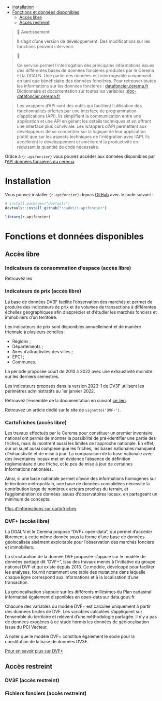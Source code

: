 
- <a href="#installation" id="toc-installation">Installation</a>
- <a href="#fonctions-et-données-disponibles"
  id="toc-fonctions-et-données-disponibles">Fonctions et données
  disponibles</a>
  - <a href="#accès-libre" id="toc-accès-libre">Accès libre</a>
  - <a href="#accès-restreint" id="toc-accès-restreint">Accès restreint</a>

<!-- README.md is generated from README.Rmd. Please edit that file -->

> 🚧 Avertissement
>
> Il s’agit d’une version de développement. Des modifications sur les
> fonctions peuvent intervenir.

> 📘
>
> Ce service permet l’interrogation des principales informations issues
> des différentes bases de données foncières produites par le Cerema et
> la DGALN. Une partie des données est interrogeable uniquement en tant
> que bénéficiaire des données foncières. Pour retrouver toutes les
> informations sur les données foncières :
> [datafoncier.cerema.fr](datafoncier.cerema.fr) Dictionnaire et
> documentation sur toutes les variables
> :[doc-datafoncier.cerema.fr](doc-datafoncier.cerema.fr)

> Les wrappers d’API sont des outils qui facilitent l’utilisation des
> fonctionnalités offertes par une interface de programmation
> d’applications (API). Ils simplifient la communication entre une
> application et une API en gérant les détails techniques et en offrant
> une interface plus conviviale. Les wrappers d’API permettent aux
> développeurs de se concentrer sur la logique de leur application
> plutôt que sur les aspects techniques de l’intégration avec l’API. Ils
> accélèrent le développement et améliorent la productivité en réduisant
> la quantité de code nécessaire.

Grâce à `{r.apifoncier}` vous pouvez accéder aux données disponibles par
l’[API données foncières du
cerema](https://apidf-preprod.cerema.fr/swagger/).

# Installation

Vous pouvez installer `{r.apifoncier}` depuis
[GitHub](https://github.com/) avec le code suivant :

``` r
# install.packages("devtools")
devtools::install_github("rcadot/r.apifoncier")
```

``` r
library(r.apifoncier)
```

# Fonctions et données disponibles

## Accès libre

### Indicateurs de consommation d’espace (accès libre)

Retrouvez les

### Indicateurs de prix (accès libre)

La base de données DV3F facilite l’observation des marchés et permet de
produire des indicateurs de prix et de volumes de transactions à
différentes échelles géographiques afin d’apprécier et d’étudier les
marchés fonciers et immobiliers d’un territoire.

Les indicateurs de prix sont disponibles annuellement et de manière
triennale à plusieurs échelles :

- Régions ;
- Départements ;
- Aires d’attractivités des villes ;
- EPCI ;
- Communes.

La période proposée court de 2010 à 2022 avec une exhaustivité moindre
sur les derniers semestres.

Les indicateurs proposés dans la version 2023-1 de DV3F utilisent les
périmètres administratifs au 1er janvier 2022.

Retrouvez l’ensemble de la documentation en suivant [ce
lien](https://doc-datafoncier.cerema.fr/dv3f/tuto/indicateurs_agreges).

Retrouvez un article dédié sur le site de `vignette('DVF-')`.

### Cartofriches (accès libre)

Les travaux effectués par le Cerema pour constituer un premier
inventaire national ont permis de montrer la possibilité de
pré-identifier une partie des friches, mais ils montrent aussi les
limites de l’approche nationale. En effet, sur un sujet aussi complexe
que les friches, les bases nationales manquent d’exhaustivité et de mise
à jour. La comparaison de la base nationale avec des inventaires locaux
met en évidence l’absence de définition réglementaire d’une friche, et
le peu de mise à jour de certaines informations nationales.

Ainsi, si une base nationale permet d’avoir des informations homogènes
sur le territoire métropolitain, une base de données consolidées
nécessite la contribution large de nombreux acteurs proches du terrain,
et l’agglomération de données issues d’observatoires locaux, en
partageant un minimum de concepts.

[Plus d’informations sur
cartofriches](https://artificialisation.developpement-durable.gouv.fr/cartofriches/donnees-utilisees)

### DVF+ (accès libre)

La DGALN et le Cerema propose “DVF+ open-data”, qui permet d’accéder
librement à cette même donnée sous la forme d’une base de données
géolocalisée aisément exploitable pour l’observation des marchés
fonciers et immobiliers.

La structuration de la donnée DVF proposée s’appuie sur le modèle de
données partagé dit “DVF+”, issu des travaux menés à l’initiative du
groupe national DVF et qui existe depuis 2013. Ce modèle, développé pour
faciliter les analyses, fournit notamment une table des mutations dans
laquelle chaque ligne correspond aux informations et à la localisation
d’une transaction.

La géolocalisation s’appuie sur les différents millésimes du Plan
cadastral informatisé également disponibles en open-data sur
data.gouv.fr.

Chacune des variables du modèle DVF+ est calculée uniquement à partir
des données brutes de DVF. Les variables calculées s’appliquent sur
l’ensemble du territoire et relèvent d’une méthodologie partagée. Il n’y
a pas de données exogènes à ce stade hormis les données de
géolocalisation issue du PCI Vecteur.

A noter que le modèle DVF+ constitue également le socle pour la
constitution de la base de données DV3F.

[Pour en savoir plus sur
DVF+](http://doc-datafoncier.cerema.fr/dv3f/tuto/objectif_tutoriel)

## Accès restreint

### DV3F (accès restreint)

### Fichiers fonciers (accès restreint)
